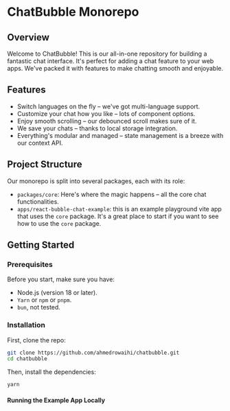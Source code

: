 # ChatBubble Monorepo

## Overview

Welcome to ChatBubble! This is our all-in-one repository for building a fantastic chat interface. It's perfect for adding a chat feature to your web apps. We've packed it with features to make chatting smooth and enjoyable.

## Features

- Switch languages on the fly – we've got multi-language support.
- Customize your chat how you like – lots of component options.
- Enjoy smooth scrolling – our debounced scroll makes sure of it.
- We save your chats – thanks to local storage integration.
- Everything's modular and managed – state management is a breeze with our context API.

## Project Structure

Our monorepo is split into several packages, each with its role:

- `packages/core`: Here's where the magic happens – all the core chat functionalities.
- `apps/react-bubble-chat-example`:
  this is an example playground vite app that uses the `core` package. It's a great place to start if you want to see how to use the `core` package.

## Getting Started

### Prerequisites

Before you start, make sure you have:

- Node.js (version 18 or later).
- `Yarn` or `npm` or `pnpm`.
- `bun`, not tested.

### Installation

First, clone the repo:

```bash
git clone https://github.com/ahmedrowaihi/chatbubble.git
cd chatbubble
```

Then, install the dependencies:

```bash
yarn
```

#### Running the Example App Locally
